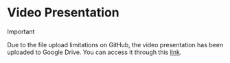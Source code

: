 # Video Presentation

>[!Important]
Due to the file upload limitations on GitHub, the video presentation has been uploaded to Google Drive. You can access it through this [link](https://drive.google.com/file/d/1kxVQNjdtFOFUayaddb847VwvTISetcxd/view?usp=drive_link).
